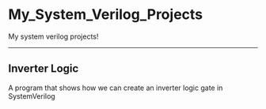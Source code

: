 # My_System_Verilog_Projects
My system verilog projects!


--------------
Inverter Logic
-------------

A program that shows how we can create an inverter logic gate in SystemVerilog
